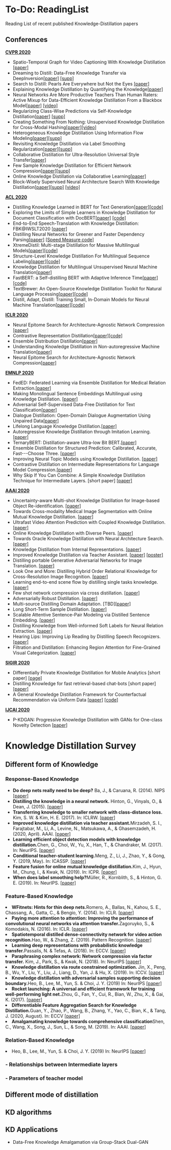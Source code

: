 # To-Do: ReadingList

Reading List of recent published Knowledge-Distillation papers

## Conferences
<!-- CVPR -->
 <strong>[CVPR 2020](https://openaccess.thecvf.com/CVPR2020_search)</strong>
 
 <ul>
 <li>Spatio-Temporal Graph for Video Captioning With Knowledge Distillation <a href="https://openaccess.thecvf.com/content_CVPR_2020/papers/Pan_Spatio-Temporal_Graph_for_Video_Captioning_With_Knowledge_Distillation_CVPR_2020_paper.pdf">[paper]</a>
 <li>Dreaming to Distill: Data-Free Knowledge Transfer via DeepInversion<a href="https://openaccess.thecvf.com/content_CVPR_2020/papers/Yin_Dreaming_to_Distill_Data-Free_Knowledge_Transfer_via_DeepInversion_CVPR_2020_paper.pdf">[paper]</a>  <a href="https://openaccess.thecvf.com/content_CVPR_2020/supplemental/Yin_Dreaming_to_Distill_CVPR_2020_supplemental.pdf">[supp]</a> 
 <li>Search to Distill: Pearls Are Everywhere but Not the Eyes <a href="https://openaccess.thecvf.com/content_CVPR_2020/papers/Liu_Search_to_Distill_Pearls_Are_Everywhere_but_Not_the_Eyes_CVPR_2020_paper.pdf">[paper]</a>
 <li>Explaining Knowledge Distillation by Quantifying the Knowledge<a href="https://openaccess.thecvf.com/content_CVPR_2020/papers/Cheng_Explaining_Knowledge_Distillation_by_Quantifying_the_Knowledge_CVPR_2020_paper.pdf">[paper]</a>
 <li>Neural Networks Are More Productive Teachers Than Human Raters: Active Mixup for Data-Efficient Knowledge Distillation From a Blackbox Model<a href="https://openaccess.thecvf.com/content_CVPR_2020/papers/Wang_Neural_Networks_Are_More_Productive_Teachers_Than_Human_Raters_Active_CVPR_2020_paper.pdf">[paper]</a> <a href="https://www.youtube.com/watch?v=yBO8olcWHvE">[video]</a> 
 <li>Regularizing Class-Wise Predictions via Self-Knowledge Distillation<a href="https://openaccess.thecvf.com/content_CVPR_2020/papers/Yun_Regularizing_Class-Wise_Predictions_via_Self-Knowledge_Distillation_CVPR_2020_paper.pdf">[paper]</a>  <a href="https://openaccess.thecvf.com/content_CVPR_2020/supplemental/Yun_Regularizing_Class-Wise_Predictions_CVPR_2020_supplemental.pdf">[supp]</a> 
 <li>Creating Something From Nothing: Unsupervised Knowledge Distillation for Cross-Modal Hashing<a href="https://openaccess.thecvf.com/content_CVPR_2020/papers/Hu_Creating_Something_From_Nothing_Unsupervised_Knowledge_Distillation_for_Cross-Modal_Hashing_CVPR_2020_paper.pdf">[paper]</a><a href="https://www.youtube.com/watch?v=Io1uloVOEJk">[video]</a> 
 <li>Heterogeneous Knowledge Distillation Using Information Flow Modeling<a href="https://openaccess.thecvf.com/content_CVPR_2020/papers/Passalis_Heterogeneous_Knowledge_Distillation_Using_Information_Flow_Modeling_CVPR_2020_paper.pdf">[paper]</a><a href="https://openaccess.thecvf.com/content_CVPR_2020/supplemental/Passalis_Heterogeneous_Knowledge_Distillation_CVPR_2020_supplemental.pdf">[supp]</a> 
 <li>Revisiting Knowledge Distillation via Label Smoothing Regularization<a href="https://openaccess.thecvf.com/content_CVPR_2020/papers/Yuan_Revisiting_Knowledge_Distillation_via_Label_Smoothing_Regularization_CVPR_2020_paper.pdf">[paper]</a><a href="https://openaccess.thecvf.com/content_CVPR_2020/supplemental/Yuan_Revisiting_Knowledge_Distillation_CVPR_2020_supplemental.pdf">[supp]</a> 
 <li>Collaborative Distillation for Ultra-Resolution Universal Style Transfer<a href="https://openaccess.thecvf.com/content_CVPR_2020/papers/Wang_Collaborative_Distillation_for_Ultra-Resolution_Universal_Style_Transfer_CVPR_2020_paper.pdf">[paper]</a>
 <li>Few Sample Knowledge Distillation for Efficient Network Compression<a href="https://openaccess.thecvf.com/content_CVPR_2020/papers/Li_Few_Sample_Knowledge_Distillation_for_Efficient_Network_Compression_CVPR_2020_paper.pdf">[paper]</a><a href="https://openaccess.thecvf.com/content_CVPR_2020/supplemental/Li_Few_Sample_Knowledge_CVPR_2020_supplemental.pdf">[supp]</a> 
 <li>Online Knowledge Distillation via Collaborative Learning<a href="https://openaccess.thecvf.com/content_CVPR_2020/papers/Guo_Online_Knowledge_Distillation_via_Collaborative_Learning_CVPR_2020_paper.pdf">[paper]</a>
 <li>Block-Wisely Supervised Neural Architecture Search With Knowledge Distillation<a href="https://openaccess.thecvf.com/content_CVPR_2020/papers/Li_Block-Wisely_Supervised_Neural_Architecture_Search_With_Knowledge_Distillation_CVPR_2020_paper.pdf">[paper]</a><a href="https://openaccess.thecvf.com/content_CVPR_2020/supplemental/Li_Block-Wisely_Supervised_Neural_CVPR_2020_supplemental.pdf">[supp]</a> <a href="https://www.youtube.com/watch?v=DCBYhdCPpoA">[video]</a> 
 </ul>


<!-- #ACL -->
 <strong>[ACL 2020](https://www.aclweb.org/anthology/events/acl-2020/#2020acl-main)</strong>
<ul>
<li>Distilling Knowledge Learned in BERT for Text Generation<a href="https://www.aclweb.org/anthology/2020.acl-main.705.pdf">[paper]</a><a href="https://github.com/ChenRocks/Distill-BERT-Textgen">[code]</a>
<li>Exploring the Limits of Simple Learners in Knowledge Distillation for Document Classification with DocBERT<a href="https://www.aclweb.org/anthology/2020.repl4nlp-1.10.pdf">[paper]</a> <a href="https://github.com/castorini/hedwig">[code]</a> 
<li>End-to-End Speech-Translation with Knowledge Distillation: FBK@IWSLT2020 <a href="https://www.aclweb.org/anthology/2020.iwslt-1.8.pdf">[paper]</a>
<li>Distilling Neural Networks for Greener and Faster Dependency Parsing<a href="https://www.aclweb.org/anthology/2020.iwpt-1.2.pdf">[paper]</a> <a href="https://github.com/yzhangcs/parser">[Speed Measure code]</a>
<li>XtremeDistil: Multi-stage Distillation for Massive Multilingual Models<a href="https://www.aclweb.org/anthology/2020.acl-main.202.pdf">[paper]</a><a href="https://github.com/MSR-LIT/XtremeDistil/">[code]</a> 
<li>Structure-Level Knowledge Distillation For
Multilingual Sequence Labeling<a href="https://www.aclweb.org/anthology/2020.acl-main.304.pdf">[paper]</a><a href="https://github.com/Alibaba-NLP/MultilangStructureKD">[code]</a> 
<li>Knowledge Distillation for
Multilingual Unsupervised Neural Machine Translation<a href="https://www.aclweb.org/anthology/2020.acl-main.324.pdf">[paper]</a>
<li>FastBERT: a Self-distilling BERT with Adaptive Inference Time<a href="https://www.aclweb.org/anthology/2020.acl-main.537.pdf">[paper]</a><a href="https://github.com/autoliuweijie/FastBERT">[code]</a>
<li>TextBrewer: An Open-Source Knowledge Distillation Toolkit for Natural
Language Processing<a href="https://www.aclweb.org/anthology/2020.acl-demos.2.pdf">[paper]</a><a href="https://github.com/airaria/TextBrewer">[code]</a>
<li>Distill, Adapt, Distill:
Training Small, In-Domain Models for Neural Machine Translation<a href="https://www.aclweb.org/anthology/2020.ngt-1.12.pdf">[paper]</a><a href="https://github.com/mitchellgordon95/kd-adapt">[code]</a>

</ul>

<!-- #ICLR -->
 <strong>[ICLR 2020](https://iclr.cc/virtual_2020/papers.html?filter=keywords&search=knowledge+distillation)</strong>

<ul>
<li>Neural Epitome Search for Architecture-Agnostic Network Compression <a href="https://openreview.net/pdf?id=HyxjOyrKvr">[paper]</a>
<li>Contrastive Representation Distillation<a href="http://www.openreview.net/pdf?id=SkgpBJrtvS">[paper]</a><a href="https://github.com/HobbitLong/RepDistiller">[code]</a>
<li>Ensemble Distribution Distillation<a href="http://www.openreview.net/pdf?id=BygSP6Vtvr">[paper]</a>
<li>Understanding Knowledge Distillation in Non-autoregressive Machine Translation<a href="http://www.openreview.net/pdf?id=BygFVAEKDH">[paper]</a>
<li>Neural Epitome Search for Architecture-Agnostic Network Compression<a href="http://www.openreview.net/pdf?id=HyxjOyrKvr">[paper]</a>

</ul>


<!-- #EMNLP -->
 <strong>[EMNLP 2020](https://2020.emnlp.org/papers/main)</strong>
<ul>
<li>FedED: Federated Learning via Ensemble Distillation for Medical Relation Extraction.<a href="https://www.aclweb.org/anthology/2020.emnlp-main.165.pdf">[paper]</a>
<li>Making Monolingual Sentence Embeddings Multilingual using Knowledge Distillation. <a href="https://arxiv.org/pdf/2004.09813">[paper]</a>
<li>Adversarial Self-Supervised Data-Free Distillation for Text Classification<a href="https://www.aclweb.org/anthology/2020.emnlp-main.499.pdf">[paper]</a>
<li>Dialogue Distillation: Open-Domain Dialogue Augmentation Using Unpaired Data<a href="https://www.aclweb.org/anthology/2020.emnlp-main.277.pdf">[paper]</a>
<li>Lifelong Language Knowledge Distillation.<a href="https://www.aclweb.org/anthology/2020.emnlp-main.233.pdf">[paper]</a>
<li>Autoregressive Knowledge Distillation through Imitation Learning.<a href="https://www.aclweb.org/anthology/2020.emnlp-main.494.pdf">[paper]</a>
<li>TernaryBERT: Distillation-aware Ultra-low Bit BERT.<a href="https://www.aclweb.org/anthology/2020.emnlp-main.37.pdf">[paper]</a>
<li>Ensemble Distillation for Structured Prediction: Calibrated, Accurate, Fast---Choose Three. <a href="https://www.aclweb.org/anthology/2020.emnlp-main.450.pdf">[paper]</a>
<li>Improving Neural Topic Models using Knowledge Distillation. <a href="https://www.aclweb.org/anthology/2020.emnlp-main.137.pdf">[paper]</a>
<li>Contrastive Distillation on Intermediate Representations for Language Model Compression.<a href="https://www.aclweb.org/anthology/2020.emnlp-main.36.pdf">[paper]</a>
<li>Why Skip If You Can Combine: A Simple Knowledge Distillation Technique for Intermediate Layers. [short paper] <a href="https://www.aclweb.org/anthology/2020.emnlp-main.74.pdf">[paper]</a>
</ul>


<!-- #AAAI -->
 <strong>[AAAI 2020]()</strong>
<ul>
<li>Uncertainty-aware Multi-shot Knowledge Distillation for Image-based Object Re-identification. <a href="https://www.msra.cn/wp-content/uploads/2020/01/Uncertainty-aware-Multi-shot-Knowledge-Distillation-for-Image-based-Object-Re-identification.pdf">[paper]</a>
<li>Towards Cross-modality Medical Image Segmentation with Online Mutual Knowledge Distillation. <a href="https://www.researchgate.net/profile/Lequan_Yu/publication/341886190_Towards_Cross-Modality_Medical_Image_Segmentation_with_Online_Mutual_Knowledge_Distillation/links/5edcb14292851c9c5e8b0b51/Towards-Cross-Modality-Medical-Image-Segmentation-with-Online-Mutual-Knowledge-Distillation.pdf">[paper]</a>
<li>Ultrafast Video Attention Prediction with Coupled Knowledge Distillation. <a href="https://arxiv.org/pdf/1904.04449">[paper]</a>
<li>Online Knowledge Distillation with Diverse Peers. <a href="https://www.researchgate.net/profile/Jian-Ping_Mei/publication/337413771_Online_Knowledge_Distillation_with_Diverse_Peers/links/5dd60feb458515cd48aff978/Online-Knowledge-Distillation-with-Diverse-Peers.pdf">[paper]</a>
<li>Towards Oracle Knowledge Distillation with Neural Architecture Search. <a href="https://www.researchgate.net/profile/Lequan_Yu/publication/341886190_Towards_Cross-Modality_Medical_Image_Segmentation_with_Online_Mutual_Knowledge_Distillation/links/5edcb14292851c9c5e8b0b51/Towards-Cross-Modality-Medical-Image-Segmentation-with-Online-Mutual-Knowledge-Distillation.pdf">[paper]</a>
<li>Knowledge Distillation from Internal Representations. <a href="https://assets.amazon.science/7a/a6/7e6c8be54bd4a9674ba3826988e3/knowledge-distillation-from-internal-rpresentations.pdf">[paper]</a>
<li>Improved Knowledge Distillation via Teacher Assistant. <a href="https://ojs.aaai.org/index.php/AAAI/article/download/5963/5819">[paper]</a> <a href="https://imirzadeh.me/dl/TAKD_poster.pdf">[poster]</a>
<li>Distilling portable Generative Adversarial Networks for Image Translation. <a href="https://arxiv.org/pdf/2003.03519.pdf">[paper]</a>
<li>Look One and More: Distilling Hybrid Order Relational Knowledge for Cross-Resolution Image Recognition. <a href="https://ojs.aaai.org/index.php/AAAI/article/view/6715/6569">[paper]</a>
<li>Learning end-to-end scene flow by distilling single tasks knowledge. <a href="https://www.researchgate.net/profile/Stefano_Mattoccia/publication/337484940_Learning_End-To-End_Scene_Flow_by_Distilling_Single_Tasks_Knowledge/links/5ddb79eda6fdccdb4462c695/Learning-End-To-End-Scene-Flow-by-Distilling-Single-Tasks-Knowledge.pdf">[paper]</a>
<li>Few shot network compression via cross distillation. <a href="https://ojs.aaai.org/index.php/AAAI/article/view/5718/5574">[paper]</a>
<li>Adversarially Robust Distillation. <a href="https://ojs.aaai.org/index.php/AAAI/article/download/5816/5672">[paper]</a>
<li>Multi-source Distilling Domain Adaptation. [TBD]<a href="https://ojs.aaai.org/index.php/AAAI/article/view/6997/6851">[paper]</a>
<li>Long Short-Term Sample Distillation. <a href="https://arxiv.org/pdf/2003.00739.pdf">[paper]</a>
<li> Scalable Attentive Sentence-Pair Modeling via Distilled Sentence Embedding. <a href="https://arxiv.org/pdf/1908.05161.pdf">[paper]</a>
<li>Distilling Knowledge from Well-informed Soft Labels for Neural Relation Extraction. <a href="https://arxiv.org/pdf/1908.05161">[paper]</a>
<li>Hearing Lips: Improving Lip Reading by Distilling Speech Recognizers. <a href="https://www.researchgate.net/profile/Xinchao_Wang/publication/337560210_Hearing_Lips_Improving_Lip_Reading_by_Distilling_Speech_Recognizers/links/5e2fc35992851c9af729e6fe/Hearing-Lips-Improving-Lip-Reading-by-Distilling-Speech-Recognizers.pdf">[paper]</a>
<li>Filtration and Distillation: Enhancing Region Attention for Fine-Grained Visual Categorization. <a href="https://ojs.aaai.org/index.php/AAAI/article/download/6822/6676">[paper]</a>
</ul>


<!-- #SIGIR -->
 <strong>[SIGIR 2020](http://static.ijcai.org/2020-accepted_papers.html)</strong>
<ul>
<li>Differentially Private Knowledge Distillation for Mobile Analytics [short paper] <a href="https://dl.acm.org/doi/abs/10.1145/3397271.3401259"> [page]</a>
<li>Distilling Knowledge for fast retrieval-based chat-bots [short paper]<a href="https://arxiv.org/pdf/2004.11045.pdf">[paper]</a>
<li>A General Knowledge Distillation Framework for Counterfactual Recommendation via Uniform Data <a href="http://csse.szu.edu.cn/staff/panwk/publications/Conference-SIGIR-20-KDCRec.pdf">[paper]</a>
<a href="https://github.com/dgliu/SIGIR20_KDCRec.">[code]</a>
</ul>


<!-- #IJCAI -->
 <strong>[IJCAI 2020](http://static.ijcai.org/2020-accepted_papers.html)</strong>
<ul>
<li>P-KDGAN: Progressive Knowledge Distillation with GANs for One-class Novelty Detection <a href="https://www.ijcai.org/Proceedings/2020/0448.pdf">[paper]</a>
</ul>


# Knowledge Distillation Survey 


## Different form of Knowledge

### Response-Based Knowledge
<ul>
<li> <strong>Do deep nets really need to be deep?</strong> Ba, J., & Caruana, R. (2014). NIPS <a href="https://papers.nips.cc/paper/2014/file/ea8fcd92d59581717e06eb187f10666d-Paper.pdf">[paper]</a></li> 


<li> <strong>Distilling the knowledge in a neural network.</strong> Hinton, G., Vinyals, O., & Dean, J. (2015). <a href="http://www.cs.toronto.edu/~hinton/absps/distillation.pdf">[paper]</a></li>

<li><strong>Transferring
knowledge to smaller network with class-distance
loss.</strong> Kim, S. W. & Kim, H. E. (2017). In: ICLRW. <a href="https://openreview.net/pdf?id=ByXrfaGFe">[paper]</a></li>

<li><strong>Improved knowledge distillation via teacher assistant.</strong>Mirzadeh, S. I., Farajtabar, M., Li, A., Levine, N., Matsukawa, A., & Ghasemzadeh, H. (2020, April). AAAI. <a href="https://ojs.aaai.org/index.php/AAAI/article/view/5963">[paper]</a></li>

<li><strong>Learning efficient object detection models with knowledge distillation.</strong>Chen, G., Choi, W., Yu, X., Han, T., & Chandraker, M. (2017). In: NeurIPS. <a href="https://papers.nips.cc/paper/2017/file/e1e32e235eee1f970470a3a6658dfdd5-Paper.pdf">[paper]</a></li>

<li><strong>Conditional teacher-student learning.</strong>Meng, Z., Li, J., Zhao, Y., & Gong, Y. (2019, May). In: ICASSP. <a href="https://arxiv.org/pdf/1904.12399">[paper]</a></li>

<li><strong>Feature fusion for online mutual knowledge distillation.</strong>Kim, J., Hyun, M., Chung, I., & Kwak, N. (2019). In: ICPR. <a href="https://arxiv.org/pdf/1904.09058.pdf">[paper]</a></li>

<li><strong>When does label smoothing help?</strong>Müller, R., Kornblith, S., & Hinton, G. E. (2019). In: NeurIPS. <a href="https://papers.nips.cc/paper/2019/file/f1748d6b0fd9d439f71450117eba2725-Paper.pdf">[paper]</a></li>

</ul>

### Feature-Based Knowledge

<li><strong>WFitnets: Hints for thin deep nets.</strong>Romero, A., Ballas, N., Kahou, S. E., Chassang, A., Gatta, C., & Bengio, Y. (2014). In: ICLR. <a href="https://arxiv.org/pdf/1412.6550.pdf?source=post_page---------------------------">[paper]</a></li>

<li><strong>Paying more
attention to attention: Improving the performance of
convolutional neural networks via attention transfer.</strong>Zagoruyko, S., & Komodakis, N. (2016).  In: ICLR. <a href="https://arxiv.org/pdf/1612.03928.pdf">[paper]</a></li>

<li><strong>Spatiotemporal distilled dense-connectivity network for video action recognition.</strong>Hao, W., & Zhang, Z. (2019). Pattern Recognition. <a href="http://159.226.21.68/bitstream/173211/23347/1/Spatiotemporal%20distilled%20denseConnectivity%20network%20for%20video%20action%20recognition.pdf">[paper]</a></li>

<li><strong>Learning deep representations with probabilistic knowledge transfer.</strong>Passalis, N. & Tefas, A. (2018).  In: ECCV. <a href="http://openaccess.thecvf.com/content_ECCV_2018/papers/Nikolaos_Passalis_Learning_Deep_Representations_ECCV_2018_paper.pdf">[paper]</a></li>

<li><strong>Paraphrasing complex network: Network compression via factor transfer.</strong> Kim, J., Park, S., & Kwak, N. (2018). In: NeurIPS <a href="https://proceedings.neurips.cc/paper/2018/file/6d9cb7de5e8ac30bd5e8734bc96a35c1-Paper.pdf">[paper]</a></li>

<li><strong>Knowledge distillation via
route constrained optimization. </strong>Jin, X., Peng, B., Wu, Y., Liu, Y., Liu, J., Liang, D.,
Yan, J. & Hu, X. (2019). In: ICCV. <a href="https://openaccess.thecvf.com/content_ICCV_2019/papers/Jin_Knowledge_Distillation_via_Route_Constrained_Optimization_ICCV_2019_paper.pdf">[paper]</a></li>

<li><strong>Knowledge distillation with adversarial samples
supporting decision boundary.</strong>Heo, B., Lee, M., Yun, S. & Choi, J. Y. (2019) In: NeurIPS <a href="https://www.aaai.org/ojs/index.php/AAAI/article/download/4263/4141">[paper]</a></li>

<li><strong>Rocket launching: A universal and efficient framework for training well-performing light net.</strong>Zhou, G., Fan, Y., Cui, R., Bian, W., Zhu, X., & Gai, K. (2017).  <a href="https://arxiv.org/pdf/1708.04106">[paper]</a></li>

<li><strong>Differentiable Feature Aggregation Search for Knowledge Distillation.</strong>Guan, Y., Zhao, P., Wang, B., Zhang, Y., Yao, C., Bian, K., & Tang, J. (2020, August). In: ECCV <a href="https://arxiv.org/pdf/2008.00506">[paper]</a></li>

<li><strong> Amalgamating knowledge towards comprehensive classification</strong>Shen, C., Wang, X., Song, J., Sun, L., & Song, M.
(2019). In: AAAI. <a href="https://www.aaai.org/ojs/index.php/AAAI/article/download/4165/4043">[paper]</a></li>

### Relation-Based Knowledge

<li><strong></strong>Heo, B., Lee, M., Yun, S. & Choi, J. Y. (2019) In: NeurIPS <a href="">[paper]</a></li>

### - Relationships between Intermediate layers

### - Parameters of teacher model

## Different mode of distillation

## KD algorithms

## KD Applications

<ul>
<li> Data-Free Knowledge Amalgamation via Group-Stack Dual-GAN
</ul>